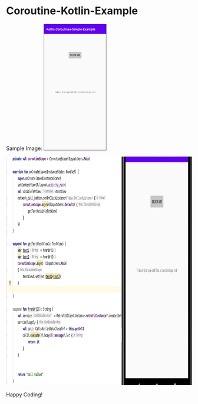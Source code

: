 # Coroutine-Kotlin-Example
Sample Image:
<img src="https://github.com/lokeshdeshmukh/Coroutine-Kotlin-Example/blob/master/Screenshot1.png" height="342" width="170">  

<img src="https://github.com/lokeshdeshmukh/Coroutine-Kotlin-Example/blob/master/Screenshot2.png" height="619" width="1000">

Happy Coding!